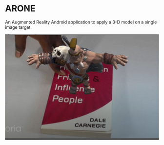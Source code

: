 # ARONE
An Augmented Reality Android application to apply a 3-D model on a single image target.

<p align="center">
  <img src="https://github.com/Ishan-001/ARONE/blob/master/barbarian.png" />
</p>
